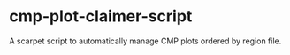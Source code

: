 # cmp-plot-claimer-script
A scarpet script to automatically manage CMP plots ordered by region file.
